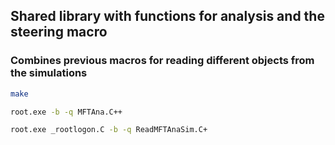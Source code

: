 ## Shared library with functions for analysis and the steering macro

### Combines previous macros for reading different objects from the simulations

```bash
make
```

```bash
root.exe -b -q MFTAna.C++
```

```bash
root.exe _rootlogon.C -b -q ReadMFTAnaSim.C+
```

